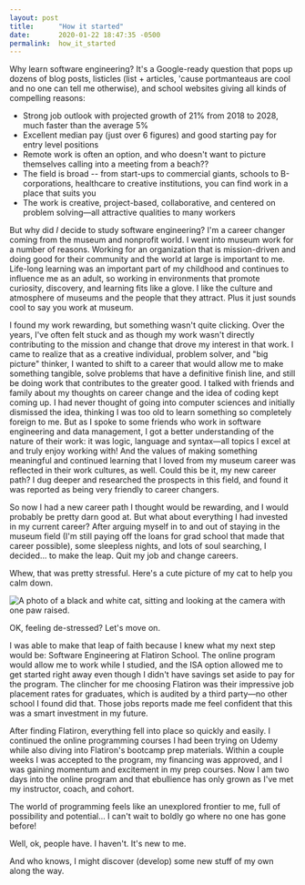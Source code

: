 ```yaml
---
layout: post
title:      "How it started"
date:       2020-01-22 18:47:35 -0500
permalink:  how_it_started
---
```



Why learn software engineering? It's a Google-ready question that pops up dozens of blog posts, listicles (list + articles, 'cause portmanteaus are cool and no one can tell me otherwise), and school websites giving all kinds of compelling reasons:

* Strong job outlook with projected growth of 21% from 2018 to 2028, much faster than the average 5%
* Excellent median pay (just over 6 figures) and good starting pay for entry level positions
* Remote work is often an option, and who doesn't want to picture themselves calling into a meeting from a beach??
* The field is broad -- from start-ups to commercial giants, schools to B-corporations, healthcare to creative institutions, you can find work in a place that suits you
* The work is creative, project-based, collaborative, and centered on problem solving—all attractive qualities to many workers

But why did *I* decide to study software engineering? I'm a career changer coming from the museum and nonprofit world. I went into museum work for a number of reasons. Working for an organization that is mission-driven and doing good for their community and the world at large is important to me. Life-long learning was an important part of my childhood and continues to influence me as an adult, so working in environments that promote curiosity, discovery, and learning fits like a glove. I like the culture and atmosphere of museums and the people that they attract. Plus it just sounds cool to say you work at museum.

I found my work rewarding, but something wasn't quite clicking. Over the years, I've often felt stuck and as though my work wasn't directly contributing to the mission and change that drove my interest in that work. I came to realize that as a creative individual, problem solver, and "big picture" thinker, I wanted to shift to a career that would allow me to make something tangible, solve problems that have a definitive finish line, and still be doing work that contributes to the greater good. I talked with friends and family about my thoughts on career change and the idea of coding kept coming up. I had never thought of going into computer sciences and initially dismissed the idea, thinking I was too old to learn something so completely foreign to me. But as I spoke to some friends who work in software engineering and data management, I got a better understanding of the nature of their work: it was logic, language and syntax—all topics I excel at and truly enjoy working with! And the values of making something meaningful and continued learning that I loved from my museum career was reflected in their work cultures, as well. Could this be it, my new career path? I dug deeper and researched the prospects in this field, and found it was reported as being very friendly to career changers.
 
So now I had a new career path I thought would be rewarding, and I would probably be pretty darn good at. But what about everything I had invested in my current career? After arguing myself in to and out of staying in the museum field (I'm still paying off the loans for grad school that made that career possible), some sleepless nights, and lots of soul searching, I decided... to make the leap. Quit my job and change careers.

Whew, that was pretty stressful. Here's a cute picture of my cat to help you calm down.

![A photo of a black and white cat, sitting and looking at the camera with one paw raised.](https://i.imgur.com/S3OA5oK.jpg?1)

OK, feeling de-stressed? Let's move on.

I was able to make that leap of faith because I knew what my next step would be: Software Engineering at Flatiron School. The online program would allow me to work while I studied, and the ISA option allowed me to get started right away even though I didn't have savings set aside to pay for the program. The clincher for me choosing Flatiron was their impressive job placement rates for graduates, which is audited by a third party—no other school I found did that. Those jobs reports made me feel confident that this was a smart investment in my future. 

After finding Flatiron, everything fell into place so quickly and easily. I continued the online programming courses I had been trying on Udemy while also diving into Flatiron's bootcamp prep materials. Within a couple weeks I was accepted to the program, my financing was approved, and I was gaining momentum and excitement in my prep courses. Now I am two days into the online program and that ebullience has only grown as I've met my instructor, coach, and cohort.

The world of programming feels like an unexplored frontier to me, full of possibility and potential... I can't wait to boldly go where no one has gone before!

Well, ok, people have. I haven't. It's new to me.

And who knows, I might discover (develop) some new stuff of my own along the way.


